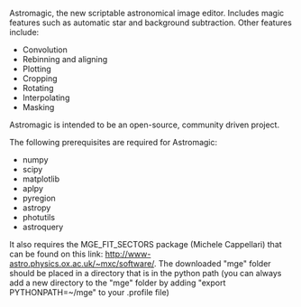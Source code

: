 
Astromagic, the new scriptable astronomical image editor. Includes magic features such as automatic star and background subtraction. Other features include:

 - Convolution
 - Rebinning and aligning
 - Plotting
 - Cropping
 - Rotating
 - Interpolating
 - Masking

Astromagic is intended to be an open-source, community driven project. 

The following prerequisites are required for Astromagic:

 - numpy
 - scipy
 - matplotlib
 - aplpy
 - pyregion
 - astropy
 - photutils
 - astroquery

It also requires the MGE_FIT_SECTORS package (Michele Cappellari) that can be found on this link: http://www-astro.physics.ox.ac.uk/~mxc/software/.
The downloaded "mge" folder should be placed in a directory that is in the python path (you can always add a new directory to the "mge" folder by adding "export PYTHONPATH=~/mge" to your .profile file)